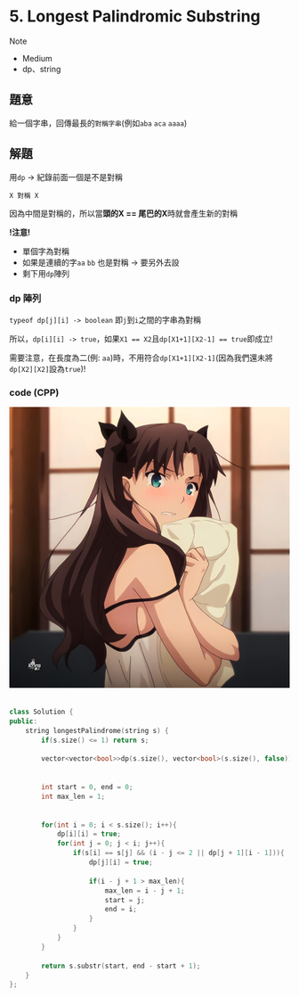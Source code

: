 # 5. Longest Palindromic Substring


>[!note]
>- Medium
>- dp、string


## 題意

給一個字串，回傳最長的`對稱字串`(例如`aba` `aca` `aaaa`)


## 解題

用`dp` -> 紀錄前面一個是不是對稱

```
X 對稱 X
```

因為中間是對稱的，所以當**頭的X == 尾巴的X**時就會產生新的對稱

**!注意!**

- 單個字為對稱
- 如果是連續的字`aa` `bb` 也是對稱 -> 要另外去設
- 剩下用`dp`陣列

### dp 陣列


`typeof dp[j][i] -> boolean` 即`j`到`i`之間的字串為對稱

所以，`dp[i][i] -> true`，如果`X1 == X2`且`dp[X1+1][X2-1] == true`即成立!

需要注意，在長度為二(例: `aa`)時，不用符合`dp[X1+1][X2-1]`(因為我們還未將`dp[X2][X2]`設為`true`)!


### code (CPP)


![](/image/5.jpg)


```cpp

class Solution {
public:
    string longestPalindrome(string s) {
        if(s.size() <= 1) return s;

        vector<vector<bool>>dp(s.size(), vector<bool>(s.size(), false));


        int start = 0, end = 0;
        int max_len = 1;
        

        for(int i = 0; i < s.size(); i++){
            dp[i][i] = true;
            for(int j = 0; j < i; j++){
                if(s[i] == s[j] && (i - j <= 2 || dp[j + 1][i - 1])){
                    dp[j][i] = true;

                    if(i - j + 1 > max_len){
                        max_len = i - j + 1;
                        start = j;
                        end = i;
                    }
                }
            }
        }

        return s.substr(start, end - start + 1);
    }
};
```